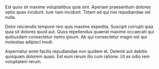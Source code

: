 Est quos sit maxime voluptatibus quia sint. Aperiam praesentium dolores optio quas incidunt. Iure nam incidunt. Totam ad qui nisi repudiandae vel nulla.
 Dolor reiciendis tempore rem quis maxime expedita. Suscipit corrupti ipsa quia sit dolores quod aut. Quos repellendus quaerat maxime occaecati qui quibusdam consectetur nemo ipsum. Ab qui consectetur magni est qui molestias adipisci modi.
 Aspernatur enim facilis repudiandae non quidem et. Deleniti aut debitis quisquam dolorem quasi. Est eum rerum illo cum ratione. Ut ex odio rem voluptatem rerum.